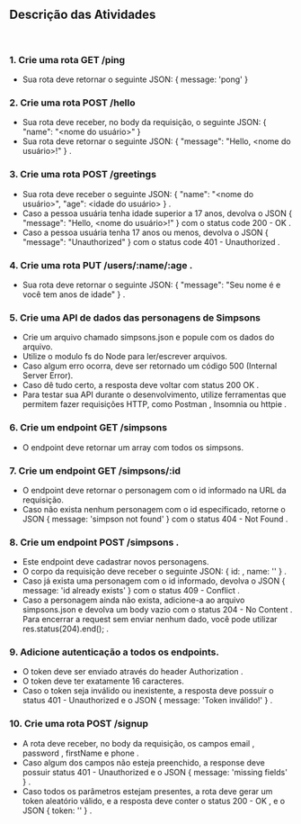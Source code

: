 ## Descrição das Atividades
<br>

### 1. Crie uma rota GET /ping
* Sua rota deve retornar o seguinte JSON: { message: 'pong' }
### 2. Crie uma rota POST /hello
* Sua rota deve receber, no body da requisição, o seguinte JSON: { "name": "<nome do usuário>" }
* Sua rota deve retornar o seguinte JSON: { "message": "Hello, <nome do usuário>!" } .
### 3. Crie uma rota POST /greetings
* Sua rota deve receber o seguinte JSON: { "name": "<nome do usuário>", "age": <idade do usuário> } .
* Caso a pessoa usuária tenha idade superior a 17 anos, devolva o JSON { "message": "Hello, <nome do usuário>!" } com o status code 200 - OK .
* Caso a pessoa usuária tenha 17 anos ou menos, devolva o JSON { "message": "Unauthorized" } com o status code 401 - Unauthorized .
### 4. Crie uma rota PUT /users/:name/:age .
* Sua rota deve retornar o seguinte JSON: { "message": "Seu nome é <name> e você tem <age> anos de idade" } .
### 5. Crie uma API de dados das personagens de Simpsons
* Crie um arquivo chamado simpsons.json e popule com os dados do arquivo.
* Utilize o modulo fs do Node para ler/escrever arquivos.
* Caso algum erro ocorra, deve ser retornado um código 500 (Internal Server Error).
* Caso dê tudo certo, a resposta deve voltar com status 200 OK .
* Para testar sua API durante o desenvolvimento, utilize ferramentas que permitem fazer requisições HTTP, como Postman , Insomnia ou httpie .
### 6. Crie um endpoint GET /simpsons
* O endpoint deve retornar um array com todos os simpsons.
### 7. Crie um endpoint GET /simpsons/:id
* O endpoint deve retornar o personagem com o id informado na URL da requisição.
* Caso não exista nenhum personagem com o id especificado, retorne o JSON { message: 'simpson not found' } com o status 404 - Not Found .
### 8. Crie um endpoint POST /simpsons .
* Este endpoint deve cadastrar novos personagens.
* O corpo da requisição deve receber o seguinte JSON: { id: <id-da-personagem>, name: '<nome-da-personagem>' } .
* Caso já exista uma personagem com o id informado, devolva o JSON { message: 'id already exists' } com o status 409 - Conflict .
* Caso a personagem ainda não exista, adicione-a ao arquivo simpsons.json e devolva um body vazio com o status 204 - No Content . Para encerrar a request sem enviar nenhum dado, você pode utilizar res.status(204).end(); .
### 9. Adicione autenticação a todos os endpoints.
* O token deve ser enviado através do header Authorization .
* O token deve ter exatamente 16 caracteres.
* Caso o token seja inválido ou inexistente, a resposta deve possuir o status 401 - Unauthorized e o JSON { message: 'Token inválido!' } .
### 10. Crie uma rota POST /signup
* A rota deve receber, no body da requisição, os campos email , password , firstName e phone .
* Caso algum dos campos não esteja preenchido, a response deve possuir status 401 - Unauthorized e o JSON { message: 'missing fields' } .
* Caso todos os parâmetros estejam presentes, a rota deve gerar um token aleatório válido, e a resposta deve conter o status 200 - OK , e o JSON { token: '<token-aleatorio>' } .
